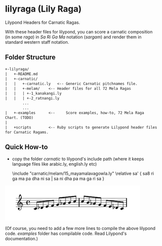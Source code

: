 lilyraga (Lily Raga)
====================
Lilypond Headers for Carnatic Ragas.

With these header files for lilypond, you can score a carnatic composition (in some _raga_) in _Sa Ri Ga Ma_ notation (_sargam_) and render them in standard western staff notation.

## Folder Structure

	+-lilyraga/
	|	+-README.md
	|	+-carnatic/
	|	|	+-carnatic.ly	<--	Generic Carnatic pitchnames file. 
	|	|	+-melam/	<--	Header files for all 72 Mela Ragas
	|	|	| +-1_kanakangi.ly
	|	|	| +-2_ratnangi.ly
			...
			... 
	|	+-examples		<-- 	Score examples, how-to, 72 Mela Raga Chart. (TODO)
	|
	|	+scripts		<--	Ruby scripts to generate Lilypond header files for Carnatic Ragams.


## Quick How-to

* copy the folder _carnatic_ to lilypond's include path (where it keeps language files like arabic.ly, english.ly etc)

	\include "carnatic/melam/15_mayamalavagowla.ly"
	\relative sa' {
		sa8 ri ga ma pa dha ni sa | sa ni dha pa ma ga ri sa
	}
	

![sample raga](https://github.com/ananthp/lilyraga/blob/master/examples/sample-raga.png)

(Of course, you need to add a few more lines to compile the above lilypond code. _examples_ folder has compilable code. Read Lilypond's documentation.)